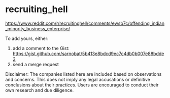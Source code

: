 # recruiting_hell

https://www.reddit.com/r/recruitinghell/comments/ewsb7c/offending_indian_minority_business_enterprise/

To add yours, either:

1) add a comment to the Gist: https://gist.github.com/sarnobat/5b413e8bdcd9ec7c4db0b007e88bdde2
2) send a merge request


Disclaimer: The companies listed here are included based on observations and concerns. This does not imply any legal accusations or definitive conclusions about their practices. Users are encouraged to conduct their own research and due diligence.

